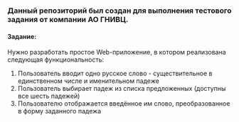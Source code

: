 ### Данный репозиторий был создан для выполнения тестового задания от компании АО ГНИВЦ. 
#### Задание: 
Нужно разработать простое Web-приложение, в котором реализована следующая функциональность: 
1. Пользователь вводит одно русское слово - существительное в единственном числе и именительном падеже 
2. Пользователь выбирает падеж из списка предложенных (доступны все шесть падежей) 
3. Пользователю отображается введённое им слово, преобразованное в форму заданного падежа
